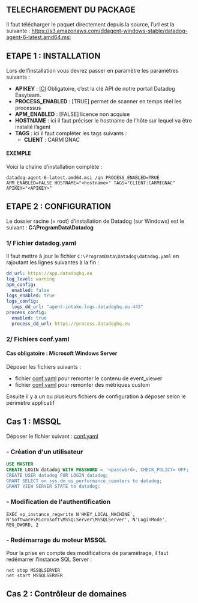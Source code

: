 ## TELECHARGEMENT DU PACKAGE
Il faut télécharger le paquet directement depuis la source, l’url est la suivante : https://s3.amazonaws.com/ddagent-windows-stable/datadog-agent-6-latest.amd64.msi 

## ETAPE 1 : INSTALLATION
Lors de l’installation vous devrez passer en paramètre les paramètres suivants :
-	**APIKEY** : [ICI](https://easyteam.sharepoint.com/:t:/r/sites/easyshare/Documents%20partages/EMS/Support/DATADOG/api_key_carmignac.txt?csf=1&e=1AckAs)  Obligatoire, c’est la clé API de notre portail Datadog Easyteam.
-	**PROCESS_ENABLED** : [TRUE] permet de scanner en temps réel les processus
-	**APM_ENABLED** : [FALSE] licence non acquise
-	**HOSTNAME** : ici il faut préciser le hostname de l’hôte sur lequel va être installé l’agent
-	**TAGS** : ici il faut compléter les tags suivants :
    - **CLIENT** : CARMIGNAC

#### EXEMPLE
Voici la chaîne d’installation complète :
```
datadog-agent-6-latest.amd64.msi /qn PROCESS_ENABLED=TRUE APM_ENABLED=FALSE HOSTNAME="<hostname>" TAGS="CLIENT:CARMIGNAC" APIKEY="<APIKEY>"
```
## ETAPE 2 : CONFIGURATION
Le dossier racine (= root) d’installation de Datadog (sur Windows) est le suivant : **C:\ProgramData\Datadog**

### 1/ Fichier datadog.yaml
Il faut mettre à jour le fichier `C:\ProgramData\Datadog\datadog.yaml` en rajoutant les lignes suivantes à la fin :
```yaml
dd_url: https://app.datadoghq.eu
log_level: warning
apm_config:
  enabled: false
logs_enabled: true
logs_config:
  logs_dd_url: "agent-intake.logs.datadoghq.eu:443"
process_config:
  enabled: true
  process_dd_url: https://process.datadoghq.eu
```

### 2/ Fichiers conf.yaml
#### Cas obligatoire : Microsoft Windows Server
Déposer les fichiers suivants : 
- fichier [conf.yaml](win32_event_log.d/conf.yaml) pour remonter le contenu de event_viewer
- fichier [conf.yaml](wmi_check.d/conf.yaml) pour remonter des métriques custom

Ensuite il y a un ou plusieurs fichiers de configuration à déposer selon le périmètre applicatif

## Cas 1 : MSSQL
Déposer le fichier suivant : [conf.yaml](sqlserver.d/conf.yaml)
### - Création d'un utilisateur
```sql
USE MASTER
CREATE LOGIN datadog WITH PASSWORD = '<password>, CHECK_POLICY= OFF;
CREATE USER datadog FOR LOGIN datadog;
GRANT SELECT on sys.dm_os_performance_counters to datadog;
GRANT VIEW SERVER STATE to datadog;
```
### - Modification de l'authentification
```
EXEC xp_instance_regwrite N'HKEY_LOCAL_MACHINE', N'Software\Microsoft\MSSQLServer\MSSQLServer', N'LoginMode', REG_DWORD, 2
```
### - Redémarrage du moteur MSSQL
Pour la prise en compte des modifications de paramètrage, il faut redémarrer l’instance SQL Server :
```
net stop MSSQLSERVER
net start MSSQLSERVER
```

## Cas 2 : Contrôleur de domaines
